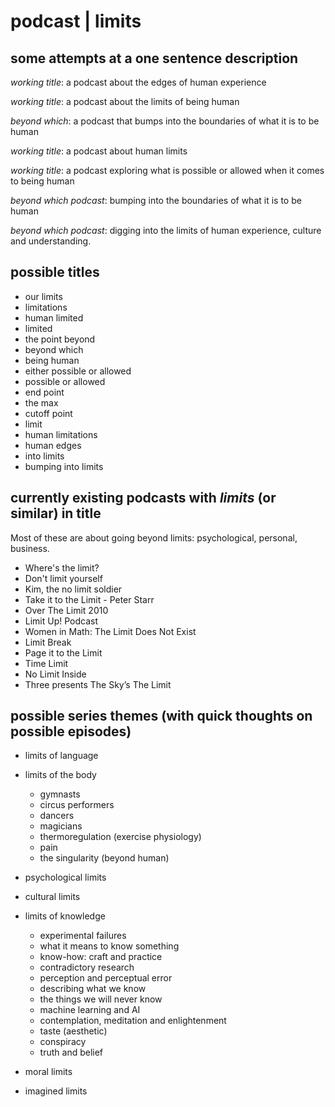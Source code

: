 # podcast | limits

## some attempts at a one sentence description

_working title_: a podcast about the edges of human experience

_working title_: a podcast about the limits of being human

_beyond which_: a podcast that bumps into the boundaries of what it is to be human 

_working title_: a podcast about human limits

_working title_: a podcast exploring what is possible or allowed when it comes to being human

_beyond which podcast_: bumping into the boundaries of what it is to be human 

_beyond which podcast_: digging into the limits of human experience, culture and understanding. 


## possible titles

- our limits
- limitations
- human limited
- limited
- the point beyond
- beyond which
- being human
- either possible or allowed
- possible or allowed
- end point
- the max
- cutoff point
- limit
- human limitations
- human edges
- into limits
- bumping into limits

## currently existing podcasts with _limits_ (or similar) in title 

Most of these are about going beyond limits: psychological, personal, business.

- Where's the limit?
- Don't limit yourself
- Kim, the no limit soldier
- Take it to the Limit - Peter Starr
- Over The Limit 2010
- Limit Up! Podcast
- Women in Math: The Limit Does Not Exist
- Limit Break
- Page it to the Limit
- Time Limit
- No Limit Inside
- Three presents The Sky’s The Limit

## possible series themes (with quick thoughts on possible episodes)

- limits of language

- limits of the body
    + gymnasts
    + circus performers
    + dancers
    + magicians
    + thermoregulation (exercise physiology)
    + pain
    + the singularity (beyond human)
- psychological limits
- cultural limits
- limits of knowledge
    + experimental failures
    + what it means to know something
    + know-how: craft and practice
    + contradictory research
    + perception and perceptual error
    + describing what we know
    + the things we will never know
    + machine learning and AI
    + contemplation, meditation and enlightenment
    + taste (aesthetic)
    + conspiracy
    + truth and belief
- moral limits
- imagined limits
